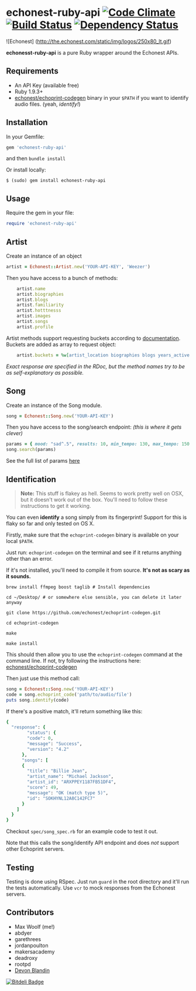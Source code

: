 # echonest-ruby-api [![Code Climate](https://codeclimate.com/github/maxehmookau/echonest-ruby-api.png)](https://codeclimate.com/github/maxehmookau/echonest-ruby-api) [![Build Status](https://travis-ci.org/maxehmookau/echonest-ruby-api.png)](https://travis-ci.org/maxehmookau/echonest-ruby-api) [![Dependency Status](https://gemnasium.com/maxehmookau/echonest-ruby-api.png)](https://gemnasium.com/maxehmookau/echonest-ruby-api)


![Echonest] (http://the.echonest.com/static/img/logos/250x80_lt.gif)

**echonesst-ruby-api** is a pure Ruby wrapper around the Echonest APIs. 

## Requirements
* An API Key (available free)
* Ruby 1.9.3+
* [echonest/echoprint-codegen](https://github.com/echonest/echoprint-codegen) binary in your `$PATH` if you want to identify audio files. (yeah, *identify!*)

## Installation

In your Gemfile:

```ruby
gem 'echonest-ruby-api'
```
    
and then `bundle install`

Or install locally:

    $ (sudo) gem install echonest-ruby-api


## Usage

Require the gem in your file:

```ruby
require 'echonest-ruby-api'
```

## Artist

Create an instance of an object

```ruby
artist = Echonest::Artist.new('YOUR-API-KEY', 'Weezer')
```

Then you have access to a bunch of methods:

```ruby
    artist.name
    artist.biographies
    artist.blogs
    artist.familiarity
    artist.hotttnesss
    artist.images
    artist.songs
    artist.profile
```

Artist methods support requesting buckets according to [documentation](http://developer.echonest.com/docs/v4/artist.html). Buckets are added as array to request object:

```ruby
    artist.buckets = %w[artist_location biographies blogs years_active id:7digital-US id:spotify-WW id:musicbrainz]
```
    
*Exact response are specified in the RDoc, but the method names try to be as self-explanatory as possible.*

## Song

Create an instance of the Song module.

```ruby
song = Echonest::Song.new('YOUR-API-KEY')
```

Then you have access to the song/search endpoint:
*(this is where it gets clever)*

```ruby
params = { mood: "sad^.5", results: 10, min_tempo: 130, max_tempo: 150 }
song.search(params)
```

See the full list of params [here](http://developer.echonest.com/docs/v4/song.html#search)

## Identification

> **Note:** This stuff is flakey as hell. Seems to work pretty well on OSX, but it doesn't work out of the box. You'll need to follow these instructions to get it working.

You can even **identify** a song simply from its fingerprint! Support for this is flaky so far and only tested on OS X.

Firstly, make sure that the `echoprint-codegen` binary is available on your local `$PATH`. 
    
Just run: `echoprint-codegen` on the terminal and see if it returns anything other than an error.
    
If it's not installed, you'll need to compile it from source. **It's not as scary as it sounds.**


    brew install ffmpeg boost taglib # Install dependencies
    
    cd ~/Desktop/ # or somewhere else sensible, you can delete it later anyway
    
    git clone https://github.com/echonest/echoprint-codegen.git
    
    cd echoprint-codegen
    
    make
    
    make install
    
This should then allow you to use the `echoprint-codegen` command at the command line. If not, try following the instructions here: [echonest/echoprint-codegen](https://github.com/echonest/echoprint-codegen)

Then just use this method call:

```ruby
song = Echonest::Song.new('YOUR-API-KEY')
code = song.echoprint_code('path/to/audio/file')
puts song.identify(code)
```

If there's a positive match, it'll return something like this:

```ruby
{
  "response": {
        "status": {
        "code": 0,
        "message": "Success",
        "version": "4.2"
      },
      "songs": [
      {
        "title": "Billie Jean",
        "artist_name": "Michael Jackson",
        "artist_id": "ARXPPEY1187FB51DF4",
        "score": 49,
        "message": "OK (match type 5)",
        "id": "SOKHYNL12A8C142FC7"
      }
    ]
  }
}
```

Checkout `spec/song_spec.rb` for an example code to test it out. 

Note that this calls the song/identify API endpoint and does *not* support other Echoprint servers.

## Testing

Testing is done using RSpec. Just run `guard` in the root directory and it'll run the tests automatically. Use `vcr` to mock responses from the Echonest servers.

## Contributors

* Max Woolf (me!)
* abdyer
* garethrees
* jordanpoulton
* makersacademy
* deadroxy
* rootpd
* [Devon Blandin](https://github.com/dblandin)


[![Bitdeli Badge](https://d2weczhvl823v0.cloudfront.net/maxehmookau/echonest-ruby-api/trend.png)](https://bitdeli.com/free "Bitdeli Badge")

